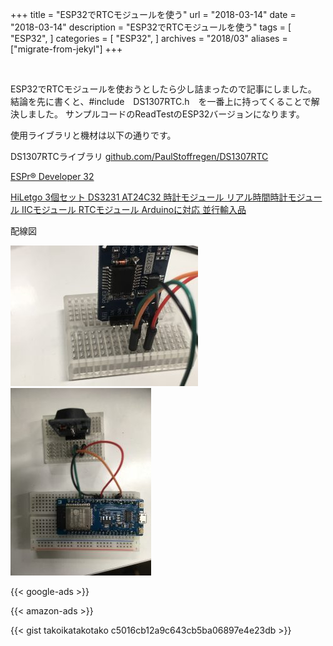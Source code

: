 +++
title = "ESP32でRTCモジュールを使う"
url = "2018-03-14"
date = "2018-03-14"
description = "ESP32でRTCモジュールを使う"
tags = [
    "ESP32",
]
categories = [
    "ESP32",
]
archives = "2018/03"
aliases = ["migrate-from-jekyl"]
+++

<br>

ESP32でRTCモジュールを使おうとしたら少し詰まったので記事にしました。
結論を先に書くと、#include　DS1307RTC.h　を一番上に持ってくることで解決しました。
サンプルコードのReadTestのESP32バージョンになります。

使用ライブラリと機材は以下の通りです。

DS1307RTCライブラリ
[github.com/PaulStoffregen/DS1307RTC](https://github.com/PaulStoffregen/DS1307RTC)

[ESPr® Developer 32 ](https://amzn.to/2u4PvEn)


[HiLetgo 3個セット DS3231 AT24C32 時計モジュール リアル時間時計モジュール IICモジュール RTCモジュール Arduinoに対応 並行輸入品](https://amzn.to/39qbi9R)


配線図  

![alt](1.jpg)
![alt](2.jpg)

<!-- Google Ads -->
{{< google-ads >}}

<!-- Amazon Ads -->
{{< amazon-ads >}}

{{< gist takoikatakotako c5016cb12a9c643cb5ba06897e4e23db >}}
